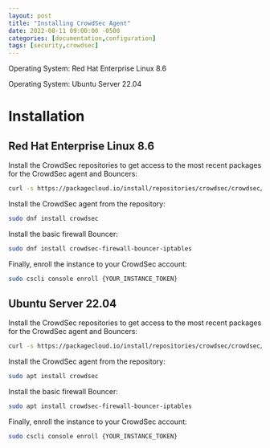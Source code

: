 ```yaml
---
layout: post
title: "Installing CrowdSec Agent"
date: 2022-08-11 09:00:00 -0500
categories: [documentation,configuration]
tags: [security,crowdsec]
---
```


Operating System: Red Hat Enterprise Linux 8.6

Operating System: Ubuntu Server 22.04

# Installation

## Red Hat Enterprise Linux 8.6

Install the CrowdSec repositories to get access to the most recent packages for the CrowdSec agent and Bouncers:

```bash
curl -s https://packagecloud.io/install/repositories/crowdsec/crowdsec/script.rpm.sh | sudo bash
```

Install the CrowdSec agent from the repository:

```bash
sudo dnf install crowdsec
```

Install the basic firewall Bouncer:

```bash
sudo dnf install crowdsec-firewall-bouncer-iptables
```

Finally, enroll the instance to your CrowdSec account:

```bash
sudo cscli console enroll {YOUR_INSTANCE_TOKEN}
```

## Ubuntu Server 22.04

Install the CrowdSec repositories to get access to the most recent packages for the CrowdSec agent and Bouncers:

```bash
curl -s https://packagecloud.io/install/repositories/crowdsec/crowdsec/script.deb.sh | sudo bash
```

Install the CrowdSec agent from the repository:

```bash
sudo apt install crowdsec
```

Install the basic firewall Bouncer:

```bash
sudo apt install crowdsec-firewall-bouncer-iptables
```

Finally, enroll the instance to your CrowdSec account:

```bash
sudo cscli console enroll {YOUR_INSTANCE_TOKEN}
```